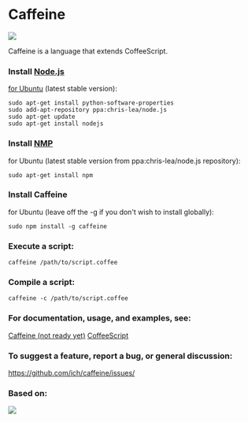 # Caffeine

  <img src='https://github.com/ich/caffeine/raw/master/caffeine.png' />

  Caffeine is a language that extends CoffeeScript.

### Install [Node.js](http://nodejs.org/)
  [for Ubuntu](https://github.com/joyent/node/wiki/Installing-Node.js-via-package-manager) (latest stable version):
  
    sudo apt-get install python-software-properties
    sudo add-apt-repository ppa:chris-lea/node.js
    sudo apt-get update
    sudo apt-get install nodejs

### Install [NMP](http://npmjs.org/)
  for Ubuntu (latest stable version from ppa:chris-lea/node.js repository):

    sudo apt-get install npm

### Install Caffeine
  for Ubuntu (leave off the -g if you don't wish to install globally):
 
    sudo npm install -g caffeine

###  Execute a script:

    caffeine /path/to/script.coffee

### Compile a script:

    caffeine -c /path/to/script.coffee

### For documentation, usage, and examples, see:
  [Caffeine (not ready yet)](https://github.com/ich/caffeine)
  [CoffeeScript](http://github.com/jashkenas/coffee-script)

### To suggest a feature, report a bug, or general discussion:

  https://github.com/ich/caffeine/issues/

### Based on:

  [<img src='https://github.com/ich/caffeine/raw/master/documentation/images/logo.png' />](http://github.com/jashkenas/coffee-script)
